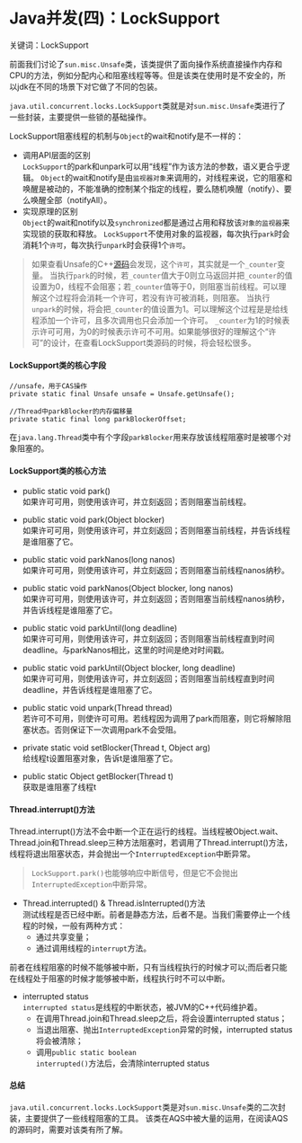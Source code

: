 

# Java并发(四)：LockSupport
关键词：LockSupport

前面我们讨论了<code>sun.misc.Unsafe</code>类，该类提供了面向操作系统直接操作内存和CPU的方法，例如分配内心和阻塞线程等等。但是该类在使用时是不安全的，所以jdk在不同的场景下对它做了不同的包装。

<code>java.util.concurrent.locks.LockSupport</code>类就是对<code>sun.misc.Unsafe</code>类进行了一些封装，主要提供一些锁的基础操作。





LockSupport阻塞线程的机制与<code>Object</code>的wait和notify是不一样的：

- 调用API层面的区别  
<code>LockSupport</code>的park和unpark可以用“线程”作为该方法的参数，语义更合乎逻辑。
<code>Object</code>的wait和notify是由<code>监视器对象</code>来调用的，对线程来说，它的阻塞和唤醒是被动的，不能准确的控制某个指定的线程，要么随机唤醒（notify）、要么唤醒全部（notifyAll）。
- 实现原理的区别  
<code>Object</code>的wait和notify以及<code>synchronized</code>都是通过占用和释放该<code>对象的监视器</code>来实现锁的获取和释放。
<code>LockSupport</code>不使用对象的监视器，每次执行<code>park</code>时会消耗1个<code>许可</code>，每次执行<code>unpark</code>时会获得1个<code>许可</code>。

>如果查看Unsafe的C++[源码](http://hg.openjdk.java.net/jdk7/jdk7/hotspot/file/81d815b05abb/src/os/linux/vm/os_linux.cpp)会发现，这个<code>许可</code>，其实就是一个<code>_counter</code>变量。
当执行<code>park</code>的时候，若<code>_counter</code>值大于0则立马返回并把<code>_counter</code>的值设置为0，线程不会阻塞；若<code>_counter</code>值等于0，则阻塞当前线程。可以理解这个过程将会消耗一个许可，若没有许可被消耗，则阻塞。
当执行<code>unpark</code>的时候，将会把<code>_counter</code>的值设置为1。可以理解这个过程是是给线程添加一个许可，且多次调用也只会添加一个许可。
<code>_counter</code>为1的时候表示许可可用，为0的时候表示许可不可用。如果能够很好的理解这个“许可”的设计，在查看LockSupport类源码的时候，将会轻松很多。

#### LockSupport类的核心字段

```
//unsafe，用于CAS操作
private static final Unsafe unsafe = Unsafe.getUnsafe();

//Thread中parkBlocker的内存偏移量
private static final long parkBlockerOffset;
```

在<code>java.lang.Thread</code>类中有个字段<code>parkBlocker</code>用来存放该线程阻塞时是被哪个对象阻塞的。

#### LockSupport类的核心方法

- public static void park()  
如果许可可用，则使用该许可，并立刻返回；否则阻塞当前线程。

- public static void park(Object blocker)  
如果许可可用，则使用该许可，并立刻返回；否则阻塞当前线程，并告诉线程是谁阻塞了它。

- public static void parkNanos(long nanos)  
如果许可可用，则使用该许可，并立刻返回；否则阻塞当前线程nanos纳秒。

- public static void parkNanos(Object blocker, long nanos)  
如果许可可用，则使用该许可，并立刻返回；否则阻塞当前线程nanos纳秒，并告诉线程是谁阻塞了它。

- public static void parkUntil(long deadline)  
如果许可可用，则使用该许可，并立刻返回；否则阻塞当前线程直到时间deadline。与parkNanos相比，这里的时间是绝对时间戳。

- public static void parkUntil(Object blocker, long deadline)  
如果许可可用，则使用该许可，并立刻返回；否则阻塞当前线程直到时间deadline，并告诉线程是谁阻塞了它。

- public static void unpark(Thread thread)  
若许可不可用，则使许可可用。若线程因为调用了park而阻塞，则它将解除阻塞状态。否则保证下一次调用park不会受阻。

- private static void setBlocker(Thread t, Object arg)  
给线程t设置阻塞对象，告诉t是谁阻塞了它。

- public static Object getBlocker(Thread t)  
获取是谁阻塞了线程t

#### Thread.interrupt()方法

Thread.interrupt()方法不会中断一个正在运行的线程。当线程被Object.wait、Thread.join和Thread.sleep三种方法阻塞时，若调用了Thread.interrupt()方法，线程将退出阻塞状态，并会抛出一个<code>InterruptedException</code>中断异常。

><code>LockSupport.park()</code>也能够响应中断信号，但是它不会抛出<code>InterruptedException</code>中断异常。

- Thread.interrupted() & Thread.isInterrupted()方法  
测试线程是否已经中断。前者是静态方法，后者不是。当我们需要停止一个线程的时候，一般有两种方式：
    - 通过共享变量；
    - 通过调用线程的<code>interrupt</code>方法。

前者在线程阻塞的时候不能够被中断，只有当线程执行的时候才可以;而后者只能在线程处于阻塞的时候才能够被中断，线程执行时不可以中断。

- interrupted status  
<code>interrupted status</code>是线程的中断状态，被JVM的C++代码维护着。
    - 在调用Thread.join和Thread.sleep之后，将会设置interrupted status；
    - 当退出阻塞、抛出<code>InterruptedException</code>异常的时候，interrupted status将会被清除；
    - 调用<code>public static boolean interrupted()</code>方法后，会清除interrupted status

#### 总结

<code>java.util.concurrent.locks.LockSupport</code>类是对<code>sun.misc.Unsafe</code>类的二次封装，主要提供了一些线程阻塞的工具。
该类在AQS中被大量的运用，在阅读AQS的源码时，需要对该类有所了解。